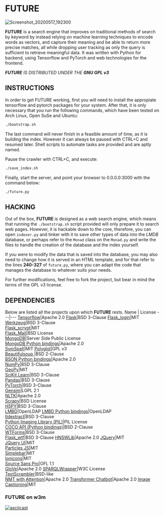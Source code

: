 # FUTURE

![Screenshot_20200517_192300](https://user-images.githubusercontent.com/7103315/82164538-bea0e600-9876-11ea-8d42-c8a1b126d8fb.png)

__FUTURE__ is a search engine that improves on traditional methods of search by keyword by instead relying on machine learning techniques to encode words as vectors, and capture their meaning and be able to return more precise matches, all while dropping user tracking as only the query is sufficient to retrieve meaningful data.
It was written with Python for backend, using Tensorflow and PyTorch and web technologies for the frontend.

*__FUTURE__ IS DISTRIBUTED UNDER THE __GNU GPL v3__*



## INSTRUCTIONS

In order to get FUTURE working, first you will need to install the appropiate tensorflow and pytorch packages for your system. After that, it is only necessary that you run the following commands, which have been tested on Arch Linux, Open SuSe and Ubuntu:

```bash
./bootstrap.sh
```

The last command will never finish in a feasible amount of time, as it is building the index. However it can always be paused with CTRL+C and resumed later. Shell scripts to automate tasks are provided and are aptly named.

Pause the crawler with CTRL+C, and execute:

```bash
./save_index.sh
```


Finally, start the server, and point your browser to 0.0.0.0:3000 with the command below:

```bash
./future.py
```



## HACKING

Out of the box, **FUTURE** is designed as a web search engine, which means that running the `./bootstrap.sh` script provided will only prepare it to search web pages. However, it is hackable down to the core, therefore, you can open `indexer.py` and tinker with it to save other types of data into the *LMDB* database, or perhaps refer to the `Monad` class on the `Monad.py` and write the files to handle the creation of the database and the index yourself.

If you were to modify the data that is saved into the database, you may also need to change how it is served in an HTML template, and for that refer to the lines **240-327** of `future.py`, where you can adapt the code that manages the database to whatever suits your needs.

For further modifications, feel free to fork the project, but bear in mind the terms of the GPL v3 license.



## DEPENDENCIES

Below are listed all the projects upon which __FUTURE__ rests.
Name | License
---|---
[Tensorflow](https://github.com/tensorflow/tensorflow)|Apache 2.0
[Flask](https://github.com/pallets/flask)|BSD 3-Clause
[Flask_login](https://github.com/maxcountryman/flask-login)|MIT                          
[Werkzeug](https://github.com/pallets/werkzeug)|BSD 3-Clause                
[Flask_scrypt](https://github.com/cryptojuice/flask-scrypt)|MIT                       
[Flask_Mail](https://github.com/mattupstate/flask-mail)|BSD License               
[MongoDB](https://github.com/mongodb/mongo)|Server Side Public License   
[MongoDB Python bindings](https://github.com/mongodb/mongo-python-driver)|Apache 2.0                   
[SymSpell](https://github.com/wolfgarbe/SymSpell/)|MIT
[Polyglot](https://github.com/aboSamoor/polyglot/)|GPL v3                   
[Beautifulsoup ](https://code.launchpad.net/beautifulsoup)|BSD 2-Clause              
[BSON Python bindings](https://github.com/py-bson/bson)|Apache 2.0                
[NumPy](https://github.com/numpy/numpy)|BSD 3-Clause     
[GeoPy](https://github.com/geopy/geopy)|MIT                   
[SciKit Learn](https://github.com/scikit-learn/scikit-learn)|BSD 3-Clause                 
[Pandas](https://github.com/pandas-dev/pandas)|BSD 3-Clause     
[PyTorch](https://github.com/pytorch/pytorch)|BSD 3-Clause                  
[Gensim](https://github.com/RaRe-Technologies/gensim)|LGPL 2.1                      
[NLTK](https://github.com/nltk/nltk)|Apache 2.0      
[Scrapy](https://github.com/scrapy/scrapy)|BSD License                   
[H5PY](https://github.com/h5py/h5py)|BSD 3-Clause              
[LMBD](https://github.com/LMDB/lmdb)|OpenLDAP
[LMBD Python bindings](https://github.com/jnwatson/py-lmdb)|OpenLDAP                    
[tldextract](https://github.com/john-kurkowski/tldextract)|BSD 3-Clause       
[Python Imaging Library (PIL)](http://www.pythonware.com/products/pil/)|PIL License             
[COCO API (Python bindings)](https://github.com/cocodataset/cocoapi)|BSD 2-Clause             
[WTForms](https://github.com/wtforms/wtforms)|BSD 3-Clause               
[Flask_wtf](https://github.com/lepture/flask-wtf)|BSD 3-Clause
[HNSWLib](https://github.com/nmslib/hnswlib)|Apache 2.0
[JQuery](https://github.com/jquery/jquery)|MIT                      
[JQuery UI](https://github.com/jquery/jquery-ui)|MIT             
[Particles JS](https://github.com/VincentGarreau/particles.js/)|MIT             
[Simplebar](https://github.com/Grsmto/simplebar)|MIT  
[Ionicons](https://github.com/ionic-team/ionicons)|MIT         
[Source Sans Pro](https://github.com/adobe-fonts/source-sans-pro)|OFL 1.1                   
[GloVe](https://github.com/stanfordnlp/GloVe)|Apache 2.0
[SPARQLWrapper](https://github.com/RDFLib/sparqlwrapper)|W3C License      
[TextScrambler](https://codepen.io/soulwire/pen/mErPAK)|BSD-like   
[NMT with Attention](https://github.com/tensorflow/docs/blob/master/site/en/tutorials/text/nmt_with_attention.ipynb)|Apache 2.0
[Transformer Chatbot](https://github.com/tensorflow/examples/blob/master/community/en/transformer_chatbot.ipynb)|Apache 2.0
[Image Captioning](https://github.com/yunjey/pytorch-tutorial/tree/master/tutorials/03-advanced/)|MIT

### FUTURE on w3m
[![asciicast](https://asciinema.org/a/331246.svg)](https://asciinema.org/a/331246?autoplay=1)
